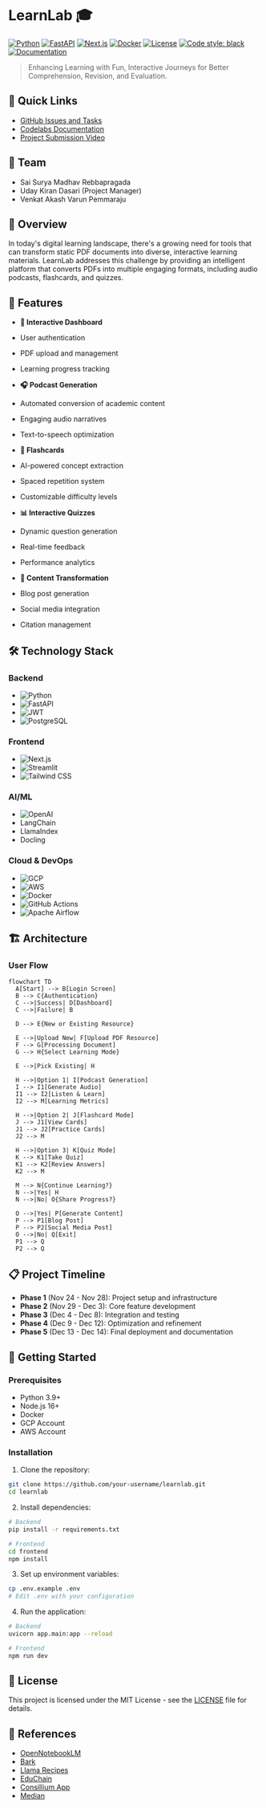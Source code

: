# LearnLab 🎓

[![Python](https://img.shields.io/badge/python-3.9+-blue.svg)](https://www.python.org/downloads/)
[![FastAPI](https://img.shields.io/badge/FastAPI-0.68.0+-00a393.svg)](https://fastapi.tiangolo.com/)
[![Next.js](https://img.shields.io/badge/Next.js-13.0+-black.svg)](https://nextjs.org/)
[![Docker](https://img.shields.io/badge/Docker-20.10.8+-blue.svg)](https://www.docker.com/)
[![License](https://img.shields.io/badge/license-MIT-green.svg)](LICENSE)
[![Code style: black](https://img.shields.io/badge/code%20style-black-000000.svg)](https://github.com/psf/black)
[![Documentation](https://img.shields.io/badge/docs-Codelabs-blue.svg)](https://codelabs-preview.appspot.com/?file_id=1kMzJ_qRJrDknPFatF1raPvsoJUatl_-tfJuICo7p4EM#0)

> Enhancing Learning with Fun, Interactive Journeys for Better Comprehension, Revision, and Evaluation.

## 🌟 Quick Links

- [GitHub Issues and Tasks](https://github.com/orgs/DAMG7245-Big-Data-Sys-SEC-02-Fall24/projects/7/views/1)
- [Codelabs Documentation](https://codelabs-preview.appspot.com/?file_id=1kMzJ_qRJrDknPFatF1raPvsoJUatl_-tfJuICo7p4EM#0)
- [Project Submission Video](https://drive.google.com/drive/u/0/folders/1wgYeUY-HsDuWcqGq1hSNVRQ3gvQBMLZC)

## 👥 Team

- Sai Surya Madhav Rebbapragada
- Uday Kiran Dasari (Project Manager)
- Venkat Akash Varun Pemmaraju

## 🎯 Overview

In today's digital learning landscape, there's a growing need for tools that can transform static PDF documents into diverse, interactive learning materials. LearnLab addresses this challenge by providing an intelligent platform that converts PDFs into multiple engaging formats, including audio podcasts, flashcards, and quizzes.

## 🚀 Features

- **📱 Interactive Dashboard**
- User authentication
- PDF upload and management
- Learning progress tracking

- **🎧 Podcast Generation**
- Automated conversion of academic content
- Engaging audio narratives
- Text-to-speech optimization

- **📝 Flashcards**
- AI-powered concept extraction
- Spaced repetition system
- Customizable difficulty levels

- **📊 Interactive Quizzes**
- Dynamic question generation
- Real-time feedback
- Performance analytics

- **📝 Content Transformation**
- Blog post generation
- Social media integration
- Citation management

## 🛠️ Technology Stack

### Backend
- ![Python](https://img.shields.io/badge/Python-FFD43B?style=flat&logo=python&logoColor=blue)
- ![FastAPI](https://img.shields.io/badge/FastAPI-005571?style=flat&logo=fastapi)
- ![JWT](https://img.shields.io/badge/JWT-black?style=flat&logo=JSON%20web%20tokens)
- ![PostgreSQL](https://img.shields.io/badge/PostgreSQL-316192?style=flat&logo=postgresql&logoColor=white)

### Frontend
- ![Next.js](https://img.shields.io/badge/Next.js-black?style=flat&logo=next.js&logoColor=white)
- ![Streamlit](https://img.shields.io/badge/Streamlit-FF4B4B?style=flat&logo=Streamlit&logoColor=white)
- ![Tailwind CSS](https://img.shields.io/badge/Tailwind_CSS-38B2AC?style=flat&logo=tailwind-css&logoColor=white)

### AI/ML
- ![OpenAI](https://img.shields.io/badge/OpenAI-412991?style=flat&logo=openai&logoColor=white)
- LangChain
- LlamaIndex
- Docling

### Cloud & DevOps
- ![GCP](https://img.shields.io/badge/Google_Cloud-4285F4?style=flat&logo=google-cloud&logoColor=white)
- ![AWS](https://img.shields.io/badge/AWS-232F3E?style=flat&logo=amazon-aws&logoColor=white)
- ![Docker](https://img.shields.io/badge/Docker-2CA5E0?style=flat&logo=docker&logoColor=white)
- ![GitHub Actions](https://img.shields.io/badge/GitHub_Actions-2088FF?style=flat&logo=github-actions&logoColor=white)
- ![Apache Airflow](https://img.shields.io/badge/Apache_Airflow-017CEE?style=flat&logo=Apache%20Airflow&logoColor=white)

## 🏗️ Architecture

### User Flow
```mermaid
flowchart TD
  A[Start] --> B[Login Screen]
  B --> C{Authentication}
  C -->|Success| D[Dashboard]
  C -->|Failure| B
  
  D --> E{New or Existing Resource}
  
  E -->|Upload New| F[Upload PDF Resource]
  F --> G[Processing Document]
  G --> H{Select Learning Mode}
  
  E -->|Pick Existing| H
  
  H -->|Option 1| I[Podcast Generation]
  I --> I1[Generate Audio]
  I1 --> I2[Listen & Learn]
  I2 --> M[Learning Metrics]
  
  H -->|Option 2| J[Flashcard Mode]
  J --> J1[View Cards]
  J1 --> J2[Practice Cards]
  J2 --> M
  
  H -->|Option 3| K[Quiz Mode]
  K --> K1[Take Quiz]
  K1 --> K2[Review Answers]
  K2 --> M
  
  M --> N{Continue Learning?}
  N -->|Yes| H
  N -->|No| O{Share Progress?}
  
  O -->|Yes| P[Generate Content]
  P --> P1[Blog Post]
  P --> P2[Social Media Post]
  O -->|No| Q[Exit]
  P1 --> Q
  P2 --> Q
```

## 📋 Project Timeline

- **Phase 1** (Nov 24 - Nov 28): Project setup and infrastructure
- **Phase 2** (Nov 29 - Dec 3): Core feature development
- **Phase 3** (Dec 4 - Dec 8): Integration and testing
- **Phase 4** (Dec 9 - Dec 12): Optimization and refinement
- **Phase 5** (Dec 13 - Dec 14): Final deployment and documentation

## 🚀 Getting Started

### Prerequisites
- Python 3.9+
- Node.js 16+
- Docker
- GCP Account
- AWS Account

### Installation

1. Clone the repository:
```bash
git clone https://github.com/your-username/learnlab.git
cd learnlab
```

2. Install dependencies:
```bash
# Backend
pip install -r requirements.txt

# Frontend
cd frontend
npm install
```

3. Set up environment variables:
```bash
cp .env.example .env
# Edit .env with your configuration
```

4. Run the application:
```bash
# Backend
uvicorn app.main:app --reload

# Frontend
npm run dev
```

## 📜 License

This project is licensed under the MIT License - see the [LICENSE](LICENSE) file for details.

## 🔗 References

- [OpenNotebookLM](https://github.com/gabrielchua/open-notebooklm)
- [Bark](https://github.com/suno-ai/bark)
- [Llama Recipes](https://github.com/meta-llama/llama-recipes)
- [EduChain](https://github.com/satvik314/educhain)
- [Consillium App](https://www.consillium.app/)
- [Median](https://github.com/5uru/Median)
